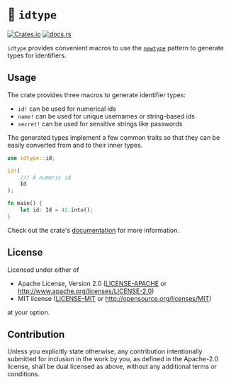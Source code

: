 # 🪪 `idtype`

[![Crates.io](https://img.shields.io/crates/v/idtype)](https://crates.io/crates/idtype)
[![docs.rs](https://img.shields.io/docsrs/idtype)][documentation]

`idtype` provides convenient macros to use the [`newtype`] pattern to generate
types for identifiers.

## Usage

The crate provides three macros to generate identifier types:

- `id!` can be used for numerical ids
- `name!` can be used for unique usernames or string-based ids
- `secret!` can be used for sensitive strings like passwords

The generated types implement a few common traits so that they can be easily
converted from and to their inner types.

```rust
use idtype::id;

id!(
    /// A numeric id
    Id
);

fn main() {
    let id: Id = 42.into();
}
```

Check out the crate's [documentation] for more information.

## License

Licensed under either of

- Apache License, Version 2.0 ([LICENSE-APACHE](LICENSE-APACHE) or <http://www.apache.org/licenses/LICENSE-2.0>)
- MIT license ([LICENSE-MIT](LICENSE-MIT) or <http://opensource.org/licenses/MIT>)

at your option.

## Contribution

Unless you explicitly state otherwise, any contribution intentionally submitted
for inclusion in the work by you, as defined in the Apache-2.0 license, shall be
dual licensed as above, without any additional terms or conditions.

[`newtype`]: https://doc.rust-lang.org/rust-by-example/generics/new_types.html
[documentation]: https://docs.rs/idtype
